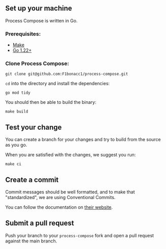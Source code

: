 ## Set up your machine
Process Compose is written in Go.

### Prerequisites:

- [Make](https://www.gnu.org/software/make/)
- [Go 1.22+](https://go.dev/doc/install)

### Clone Process Compose:

```
git clone git@github.com:F1bonacc1/process-compose.git
```

`cd` into the directory and install the dependencies:

```
go mod tidy
```

You should then be able to build the binary:

```
make build
```

## Test your change

You can create a branch for your changes and try to build from the source as you go.

When you are satisfied with the changes, we suggest you run:

```
make ci
```

## Create a commit

Commit messages should be well formatted, and to make that "standardized", we are using Conventional Commits.

You can follow the documentation on [their website](https://www.conventionalcommits.org/).

## Submit a pull request

Push your branch to your `process-compose` fork and open a pull request against the main branch.

